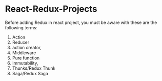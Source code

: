 # React-Redux-Projects

Before adding Redux in react project, you must be aware with these are the following terms:

1. Action
2. Reducer
3. action creator, 
4. Middleware
5. Pure function
6. Immutability, 
7. Thunks/Redux Thunk
8. Saga/Redux Saga
 
